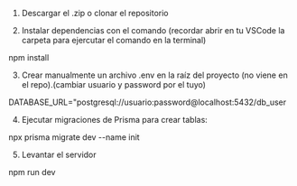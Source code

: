 1. Descargar el .zip o clonar el repositorio

2. Instalar dependencias con el comando (recordar abrir en tu VSCode la carpeta para ejercutar el comando en la terminal)

npm install

3. Crear manualmente un archivo .env en la raíz del proyecto (no viene en el repo).(cambiar usuario y password por el tuyo)

DATABASE_URL="postgresql://usuario:password@localhost:5432/db_user

4. Ejecutar migraciones de Prisma para crear tablas:

npx prisma migrate dev --name init

5. Levantar el servidor

npm run dev
